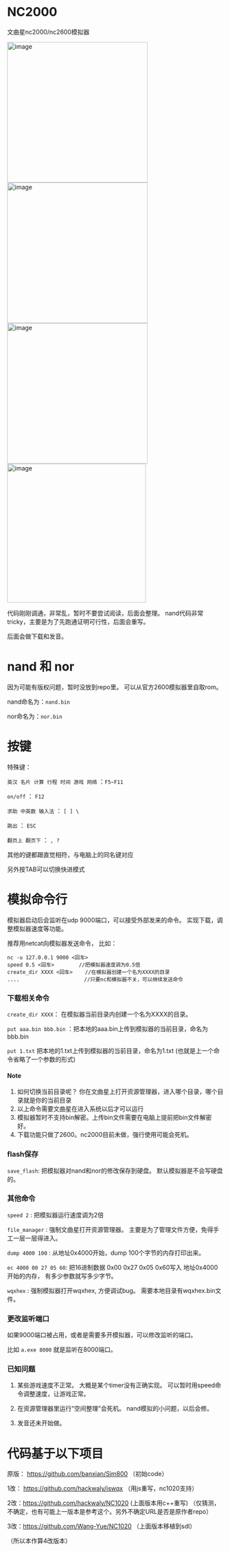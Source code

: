 # NC2000
文曲星nc2000/nc2600模拟器

<img width="327" alt="image" src="https://github.com/wangyu-/NC2000/assets/4922024/05079aab-d3ae-4938-868c-c2eca7c58244">
<img width="327" alt="image" src="https://github.com/wangyu-/NC2000/assets/4922024/4a75209e-a200-4250-bd3b-e9fc4d4ca390">  
<br>
<img width="327" alt="image" src="https://github.com/wangyu-/NC2000/assets/4922024/f05a426f-d5e5-4190-880e-9fe40570d58f">
<img width="323" alt="image" src="https://github.com/wangyu-/NC2000/assets/4922024/ce8f6dea-a2ab-46ac-bdc0-6a93b821640e">

代码刚刚调通，非常乱，暂时不要尝试阅读，后面会整理。 nand代码非常tricky，主要是为了先跑通证明可行性，后面会重写。

后面会做下载和发音。

# nand 和 nor
因为可能有版权问题，暂时没放到repo里。 可以从官方2600模拟器里自取rom。

nand命名为：`nand.bin`

nor命名为：`nor.bin`

# 按键

特殊键：

`英汉 名片 计算 行程 时间 游戏 网络` ：`F5~F11`

`on/off` ： `F12`

`求助 中英数 输入法` ： `[ ] \`

`跳出` ： `ESC`

`翻页上 翻页下` ： `, ?`

其他的键都跟直觉相符，与电脑上的同名键对应

另外按TAB可以切换快进模式

# 模拟命令行

模拟器启动后会监听在udp 9000端口，可以接受外部发来的命令。 实现下载，调整模拟器速度等功能。 

推荐用netcat向模拟器发送命令， 比如：

```
nc -u 127.0.0.1 9000 <回车>
speed 0.5 <回车>        //把模拟器速度调为0.5倍
create_dir XXXX <回车>    //在模拟器创建一个名为XXXX的目录
....                     //只要nc和模拟器不关，可以继续发送命令
```


### 下载相关命令

`create_dir XXXX`： 在模拟器当前目录内创建一个名为XXXX的目录。 

`put aaa.bin bbb.bin` ：把本地的aaa.bin上传到模拟器的当前目录，命名为bbb.bin

`put 1.txt` 把本地的1.txt上传到模拟器的当前目录，命名为1.txt (也就是上一个命令省略了一个参数的形式)

#### Note

1. 如何切换当前目录呢？ 你在文曲星上打开资源管理器，进入哪个目录，哪个目录就是你的当前目录
2. 以上命令需要文曲星在进入系统以后才可以运行
3. 模拟器暂时不支持bin解密。上传bin文件需要在电脑上提前把bin文件解密好。
4. 下载功能只做了2600。nc2000目前未做，强行使用可能会死机。

### flash保存

`save_flash`:   把模拟器对nand和nor的修改保存到硬盘。  默认模拟器是不会写硬盘的。

### 其他命令

`speed 2` :  把模拟器运行速度调为2倍

`file_manager` : 强制文曲星打开资源管理器。 主要是为了管理文件方便，免得手工一层一层得进入。

`dump 4000 100` : 从地址0x4000开始，dump 100个字节的内存打印出来。

`ec 4000 00 27 05 60`: 把16进制数据 0x00 0x27 0x05 0x60写入 地址0x4000开始的内存， 有多少参数就写多少字节。

`wqxhex` : 强制模拟器打开wqxhex, 方便调试bug。 需要本地目录有wqxhex.bin文件。

### 更改监听端口

如果9000端口被占用，或者是需要多开模拟器，可以修改监听的端口。

比如 `a.exe 8000` 就是监听在8000端口。


### 已知问题

1. 某些游戏速度不正常。 大概是某个timer没有正确实现。 可以暂时用speed命令调整速度，让游戏正常。

2. 在资源管理器里运行“空间整理”会死机。 nand模拟的小问题，以后会修。

3. 发音还未开始做。
   
# 代码基于以下项目

原版： https://github.com/banxian/Sim800   （初始code）

1改： https://github.com/hackwaly/jswqx   （用js重写，nc1020支持）

2改：https://github.com/hackwaly/NC1020  (上面版本用c++重写) （仅猜测，不确定，也有可能上一版本是参考这个。另外不确定URL是否是原作者repo） 

3改：https://github.com/Wang-Yue/NC1020 （上面版本移植到sdl） 

（所以本作算4改版本）
